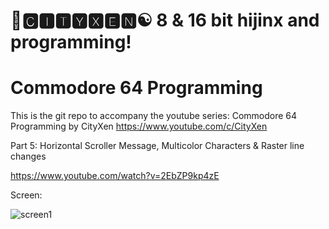 # 🌆🅲🅸🆃🆈🆇🅴🅽☯️ 8 & 16 bit hijinx and programming!

# Commodore 64 Programming

This is the git repo to accompany the youtube series: Commodore 64 Programming by CityXen https://www.youtube.com/c/CityXen

Part 5: Horizontal Scroller Message, Multicolor Characters & Raster line changes

https://www.youtube.com/watch?v=2EbZP9kp4zE

Screen:

![screen1](https://raw.githubusercontent.com/cityxen/Commodore64_Programming/master/Part5%20-%20Scroller%20Message/images/screen1.jpg)